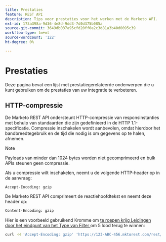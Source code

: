 ```yaml
---
title: Prestaties
feature: REST API
description: Tips voor prestaties voor het werken met de Marketo API.
exl-id: 173a398a-9d36-4e8d-9dd3-7d0d375b085a
source-git-commit: 3649db037a95cfd20ff0a2c3d81a3b40d0095c39
workflow-type: tm+mt
source-wordcount: '122'
ht-degree: 0%

---
```


# Prestaties

Deze pagina bevat een lijst met prestatiegerelateerde onderwerpen die u kunt gebruiken om de prestaties van uw integratie te verbeteren.

## HTTP-compressie

De Marketo REST API ondersteunt HTTP-compressie van responsinstanties met behulp van standaarden die zijn gedefinieerd in de HTTP 1.1-specificatie. Compressie inschakelen wordt aanbevolen, omdat hierdoor het bandbreedtegebruik en de tijd die nodig is om gegevens op te halen, afnemen.

>[!NOTE]
>
>Payloads van minder dan 1024 bytes worden niet gecomprimeerd en bulk APIs steunen geen compressie.

Als u compressie wilt inschakelen, neemt u de volgende HTTP-header op in de aanvraag:

```html
Accept-Encoding: gzip
```

De Marketo REST API comprimeert de reactiehoofdtekst en neemt deze header op:

```html
Content-Encoding: gzip
```

Hier is een voorbeeld gebruikend Kromme om [ te roepen krijg Leidingen door het eindpunt van het Type van Filter ](https://developer.adobe.com/marketo-apis/api/mapi/#tag/Leads/operation/getLeadsByFilterUsingGET) om 5 lood terug te winnen:

```bash
curl -H 'Accept-Encoding: gzip' 'https://123-ABC-456.mktorest.com/rest/v1/leads.json?filterType=id&filterValues=4,5,7,12,13'
```
